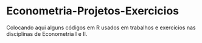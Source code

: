 # Econometria-Projetos-Exercicios
Colocando aqui alguns códigos em R usados em trabalhos e exercícios nas disciplinas de Econometria I e II.
